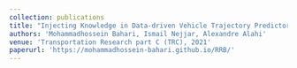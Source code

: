 ```yaml
---
collection: publications
title: "Injecting Knowledge in Data-driven Vehicle Trajectory Predictors"
authors: 'Mohammadhossein Bahari, Ismail Nejjar, Alexandre Alahi'
venue: 'Transportation Research part C (TRC), 2021'
paperurl: 'https://mohammadhossein-bahari.github.io/RRB/'
---
```


